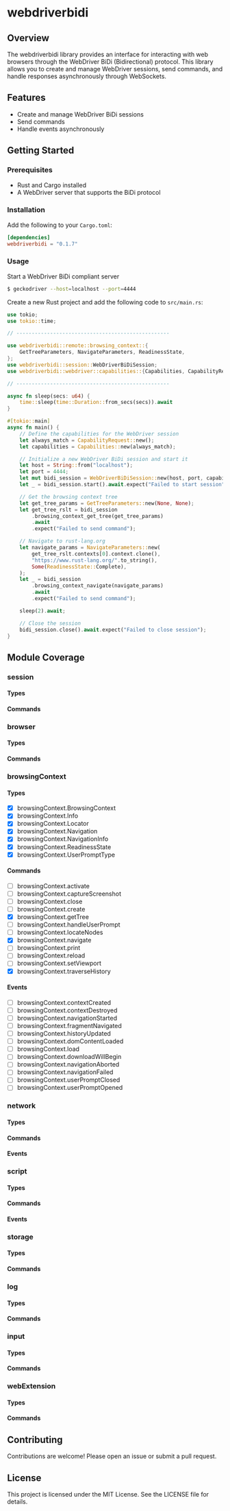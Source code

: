 # webdriverbidi

## Overview

The webdriverbidi library provides an interface for interacting with web browsers through the WebDriver BiDi (Bidirectional) protocol. This library allows you to create and manage WebDriver sessions, send commands, and handle responses asynchronously through WebSockets.

## Features

- Create and manage WebDriver BiDi sessions
- Send commands
- Handle events asynchronously

## Getting Started

### Prerequisites

- Rust and Cargo installed
- A WebDriver server that supports the BiDi protocol

### Installation

Add the following to your `Cargo.toml`:

```toml
[dependencies]
webdriverbidi = "0.1.7"
```

### Usage

Start a WebDriver BiDi compliant server

```bash
$ geckodriver --host=localhost --port=4444
```

Create a new Rust project and add the following code to `src/main.rs`:

```rust
use tokio;
use tokio::time;

// --------------------------------------------------

use webdriverbidi::remote::browsing_context::{
    GetTreeParameters, NavigateParameters, ReadinessState,
};
use webdriverbidi::session::WebDriverBiDiSession;
use webdriverbidi::webdriver::capabilities::{Capabilities, CapabilityRequest};

// --------------------------------------------------

async fn sleep(secs: u64) {
    time::sleep(time::Duration::from_secs(secs)).await
}

#[tokio::main]
async fn main() {
    // Define the capabilities for the WebDriver session
    let always_match = CapabilityRequest::new();
    let capabilities = Capabilities::new(always_match);

    // Initialize a new WebDriver BiDi session and start it
    let host = String::from("localhost");
    let port = 4444;
    let mut bidi_session = WebDriverBiDiSession::new(host, port, capabilities);
    let _ = bidi_session.start().await.expect("Failed to start session");

    // Get the browsing context tree
    let get_tree_params = GetTreeParameters::new(None, None);
    let get_tree_rslt = bidi_session
        .browsing_context_get_tree(get_tree_params)
        .await
        .expect("Failed to send command");

    // Navigate to rust-lang.org
    let navigate_params = NavigateParameters::new(
        get_tree_rslt.contexts[0].context.clone(),
        "https://www.rust-lang.org/".to_string(),
        Some(ReadinessState::Complete),
    );
    let _ = bidi_session
        .browsing_context_navigate(navigate_params)
        .await
        .expect("Failed to send command");

    sleep(2).await;

    // Close the session
    bidi_session.close().await.expect("Failed to close session");
}
```

## Module Coverage

### session
#### Types
#### Commands

### browser
#### Types
#### Commands

### browsingContext
#### Types
- [x] browsingContext.BrowsingContext
- [x] browsingContext.Info
- [x] browsingContext.Locator
- [x] browsingContext.Navigation
- [x] browsingContext.NavigationInfo
- [x] browsingContext.ReadinessState
- [x] browsingContext.UserPromptType

#### Commands
- [ ] browsingContext.activate
- [ ] browsingContext.captureScreenshot
- [ ] browsingContext.close
- [ ] browsingContext.create
- [x] browsingContext.getTree
- [ ] browsingContext.handleUserPrompt
- [ ] browsingContext.locateNodes
- [x] browsingContext.navigate
- [ ] browsingContext.print
- [ ] browsingContext.reload
- [ ] browsingContext.setViewport
- [x] browsingContext.traverseHistory

#### Events
- [ ] browsingContext.contextCreated
- [ ] browsingContext.contextDestroyed
- [ ] browsingContext.navigationStarted
- [ ] browsingContext.fragmentNavigated
- [ ] browsingContext.historyUpdated
- [ ] browsingContext.domContentLoaded
- [ ] browsingContext.load
- [ ] browsingContext.downloadWillBegin
- [ ] browsingContext.navigationAborted
- [ ] browsingContext.navigationFailed
- [ ] browsingContext.userPromptClosed
- [ ] browsingContext.userPromptOpened

### network
#### Types
#### Commands
#### Events

### script
#### Types
#### Commands
#### Events

### storage
#### Types
#### Commands


### log
#### Types
#### Commands

### input
#### Types
#### Commands

### webExtension
#### Types
#### Commands

## Contributing

Contributions are welcome! Please open an issue or submit a pull request.

## License

This project is licensed under the MIT License. See the LICENSE file for details.
